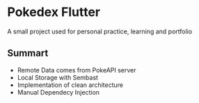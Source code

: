 # Pokedex Flutter

A small project used for personal practice, learning and portfolio 

## Summart

* Remote Data comes from PokeAPI server
* Local Storage with Sembast
* Implementation of clean architecture
* Manual Dependecy Injection
